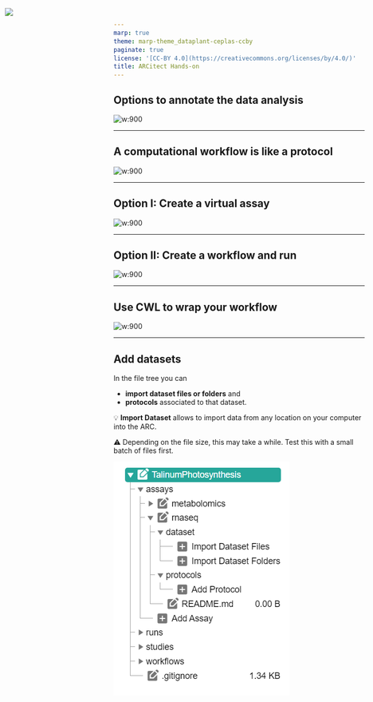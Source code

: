 ```yaml
---
marp: true
theme: marp-theme_dataplant-ceplas-ccby
paginate: true
license: '[CC-BY 4.0](https://creativecommons.org/licenses/by/4.0/)'
title: ARCitect Hands-on
---
```


<style>

.arcitectLogo {
  position: absolute;
  top: 1%;
  left: 1%;
  width: 100px;

}

</style>


## Options to annotate the data analysis

![w:900](../../nfdi4plants.knowledgebase/src/assets/images/start-here/arc-prototypic-workflows1.svg)

---

## A computational workflow is like a protocol

![w:900](../../nfdi4plants.knowledgebase/src/assets/images/start-here/arc-prototypic-workflows2.svg)

---

## Option I: Create a virtual assay

![w:900](../../nfdi4plants.knowledgebase/src/assets/images/start-here/arc-prototypic-workflows-virtual.svg)

---

## Option II: Create a workflow and run

![w:900](../../nfdi4plants.knowledgebase/src/assets/images/start-here/arc-prototypic-workflows-cwl1.svg)

---

## Use CWL to wrap your workflow

![w:900](../../nfdi4plants.knowledgebase/src/assets/images/start-here/arc-prototypic-workflows-cwl2.svg)

---


<img class="arcitectLogo" src="../../nfdi4plants.knowledgebase/src/assets/images/start-here/arcitectlogo.png"/>

## Add datasets

In the file tree you can
  - **import dataset files or folders** and 
  - **protocols** associated to that dataset.

:bulb: **Import Dataset** allows to import data from any location on your computer into the ARC.

:warning: Depending on the file size, this may take a while. Test this with a small batch of files first.

![bg right:40% w:400](./../../images/arcitect-arcpanel-assay03.png)

